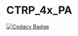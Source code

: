 # CTRP_4x_PA
[![Codacy Badge](https://api.codacy.com/project/badge/Grade/94d257b9684a44d99ba806af952e481c)](https://www.codacy.com/app/FNLCR/CTRP_4x_PA?utm_source=github.com&amp;utm_medium=referral&amp;utm_content=CBIIT/CTRP_4x_PA&amp;utm_campaign=Badge_Grade)
